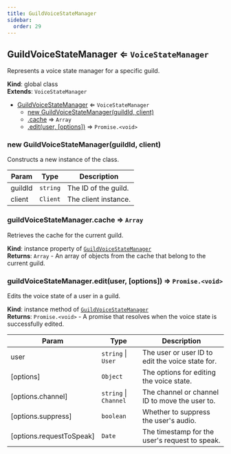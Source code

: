 ```yaml
---
title: GuildVoiceStateManager
sidebar:
  order: 29
---
```




## GuildVoiceStateManager ⇐ <code>VoiceStateManager</code>
Represents a voice state manager for a specific guild.

**Kind**: global class  
**Extends**: <code>VoiceStateManager</code>  

* [GuildVoiceStateManager](#GuildVoiceStateManager) ⇐ <code>VoiceStateManager</code>
    * [new GuildVoiceStateManager(guildId, client)](#new_GuildVoiceStateManager_new)
    * [.cache](#GuildVoiceStateManager+cache) ⇒ <code>Array</code>
    * [.edit(user, [options])](#GuildVoiceStateManager+edit) ⇒ <code>Promise.&lt;void&gt;</code>

<a name="new_GuildVoiceStateManager_new"></a>

### new GuildVoiceStateManager(guildId, client)
Constructs a new instance of the class.


| Param | Type | Description |
| --- | --- | --- |
| guildId | <code>string</code> | The ID of the guild. |
| client | <code>Client</code> | The client instance. |

<a name="GuildVoiceStateManager+cache"></a>

### guildVoiceStateManager.cache ⇒ <code>Array</code>
Retrieves the cache for the current guild.

**Kind**: instance property of [<code>GuildVoiceStateManager</code>](#GuildVoiceStateManager)  
**Returns**: <code>Array</code> - An array of objects from the cache that belong to the current guild.  
<a name="GuildVoiceStateManager+edit"></a>

### guildVoiceStateManager.edit(user, [options]) ⇒ <code>Promise.&lt;void&gt;</code>
Edits the voice state of a user in a guild.

**Kind**: instance method of [<code>GuildVoiceStateManager</code>](#GuildVoiceStateManager)  
**Returns**: <code>Promise.&lt;void&gt;</code> - A promise that resolves when the voice state is successfully edited.  

| Param | Type | Description |
| --- | --- | --- |
| user | <code>string</code> \| <code>User</code> | The user or user ID to edit the voice state for. |
| [options] | <code>Object</code> | The options for editing the voice state. |
| [options.channel] | <code>string</code> \| <code>Channel</code> | The channel or channel ID to move the user to. |
| [options.suppress] | <code>boolean</code> | Whether to suppress the user's audio. |
| [options.requestToSpeak] | <code>Date</code> | The timestamp for the user's request to speak. |

